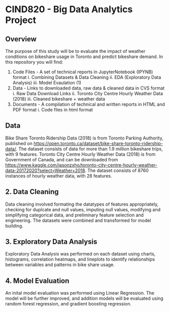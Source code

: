# CIND820 - Big Data Analytics Project

## Overview
The purpose of this study will be to evaluate the impact of weather conditions on bikeshare usage in Toronto and predict bikeshare demand. 
In this repository you will find:
1. Code Files - A set of technical reports in JupyterNotebook (IPYNB) format
    i. Combining Datasets & Data Cleaning
    ii. EDA (Exploratory Data Analysis)
    iii. Model Evaulation (1)
2. Data - Links to downloaded data, raw data & cleaned data in CVS format
    i. Raw Data Download Links
    ii. Toronto City Centre Hourly Weather Data (2018) 
    iii. Cleaned bikeshare + weather data
3. Documents - A compilation of technical and written reports in HTML and PDF format
    i. Code files in html format

## Data
Bike Share Toronto Ridership Data (2018) is from Toronto Parking Authority, published on https://open.toronto.ca/dataset/bike-share-toronto-ridership-data/. The dataset consists of data for more than 1.9 million bikeshare trips, with 9 features.
Toronto City Centre Hourly Weather Data (2018) is from Government of Canada, and can be downloaded from https://www.kaggle.com/jasonzxho/toronto-city-centre-hourly-weather-data-20172020?select=Weather+2018. The dataset consists of 8760 instances of hourly weather data, with 28 features.

## 2. Data Cleaning
Data cleaning involved formating the datatypes of features appropriately, checking for duplcate and null values, imputing null values, modifying and simplifying categorical data, and preliminary feature selection and engineering. The datasets were combined and transformed for model building.

## 3. Exploratory Data Analysis
Exploratory Data Analysis was performed on each dataset using charts, histograms, correlation heatmaps, and lineplots to identify relationships between variables and patterns in bike share usage. 

## 4. Model Evaluation
An inital model evaluation was performed using Linear Regression. The model will be further improved, and addition models will be evaluated using random forest regression, and gradient boosting regression.

